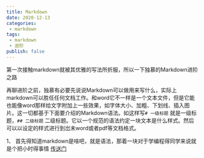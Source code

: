 ```yaml
---
title: Markdown
date: 2020-12-13
categories:
 - markdown
tags:
 - markdown
 - 进阶
publish: false
---
```


第一次接触markdown就被其优雅的写法所折服，所以一下独慕的Markdown进阶之路

再聊进阶之前，独慕有必要先说说Markdown可以做用来写什么，实际上markdown可以胜任任何文档工作。和word它不一样是一个文本文件，但是它能也能像word那样给文字附加上一些效果，如字体大小、加粗、下划线、插入图片。这一切都基于下面要介绍的Markdown语法。如这样写`# 一级标题` 就是一级标题，`## 二级标题` 二级标题。它以一个规范的语法约定一块文本是什么样式。然后可以以设定的样式进行到岀未word或者pdf等文档格式。

1、 首先得知道markdown是啥吧，就是语法，那着一块对于学编程得同学来说就是个把小时得事情 [传送门](https://www.runoob.com/markdown/md-tutorial.html)



